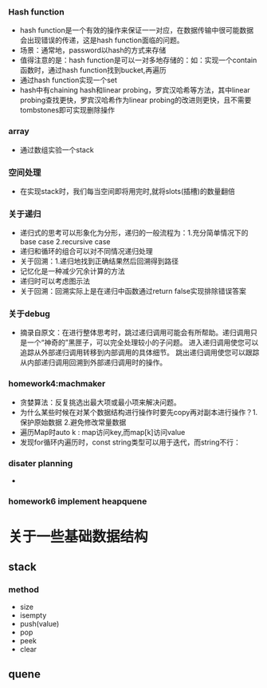 ### Hash function
- hash function是一个有效的操作来保证一一对应，在数据传输中很可能数据会出现错误的传递，这是hash function面临的问题。
- 场景：通常地，password以hash的方式来存储
- 值得注意的是：hash function是可以一对多地存储的：如：实现一个contain函数时，通过hash function找到bucket,再遍历
- 通过hash function实现一个set
- hash中有chaining hash和linear probing，罗宾汉哈希等方法，其中linear probing查找更快，罗宾汉哈希作为linear probing的改进则更快，且不需要tombstones即可实现删除操作
### array
- 通过数组实验一个stack
### 空间处理
- 在实现stack时，我们每当空间即将用完时,就将slots(插槽)的数量翻倍
### 关于递归
- 递归式的思考可以形象化为分形，递归的一般流程为：1.充分简单情况下的base case 2.recursive case
- 递归和循环的组合可以对不同情况递归处理
- 关于回溯：1.递归地找到正确结果然后回溯得到路径
- 记忆化是一种减少冗余计算的方法
- 递归时可以考虑图示法
- 关于回溯：回溯实际上是在递归中函数通过return false实现排除错误答案
### 关于debug
- 摘录自原文：在进行整体思考时，跳过递归调用可能会有所帮助。递归调用只是一个“神奇的”黑匣子，可以完全处理较小的子问题。
进入递归调用使您可以追踪从外部递归调用转移到内部调用的具体细节。
跳出递归调用使您可以跟踪从内部递归调用回溯到外部递归调用时的操作。
### homework4:machmaker
- 贪婪算法：反复挑选出最大项或最小项来解决问题。
- 为什么某些时候在对某个数据结构进行操作时要先copy再对副本进行操作？1.保护原始数据  2.避免修改常量数据
- 遍历Map时auto k : map访问key,而map[k]访问value
- 发现for循环内遍历时，const string类型可以用于迭代，而string不行：
### disater planning
-
### homework6 implement heapquene

# 关于一些基础数据结构
## stack
### method
- size 
- isempty
- push(value)
- pop
- peek
- clear
## quene
### 
